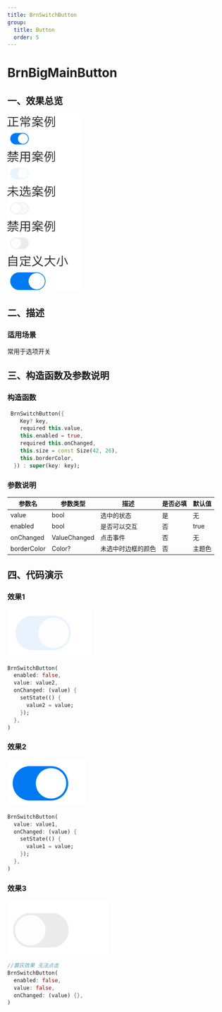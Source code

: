 ```yaml
---
title: BrnSwitchButton
group:
  title: Button
  order: 5
---
```


# BrnBigMainButton

## 一、效果总览

<img src="./img/BrnSwitchButtonExample.png" style="zoom: 50%;" />

## 二、描述

### 适用场景

常用于选项开关


## 三、构造函数及参数说明

### 构造函数

```dart
 BrnSwitchButton({
    Key? key,
    required this.value,
    this.enabled = true,
    required this.onChanged,
    this.size = const Size(42, 26),
    this.borderColor,
  }) : super(key: key);
```
### 参数说明

| **参数名** | **参数类型** | 描述 | **是否必填** | **默认值** |
| --- | --- | --- | --- | --- |
| value | bool | 选中的状态 | 是 | 无 |
| enabled | bool | 是否可以交互 | 否 | true |
| onChanged | ValueChanged<bool> | 点击事件 | 否 | 无 |
| borderColor | Color? | 未选中时边框的颜色 | 否 | 主题色 |



## 四、代码演示

### 效果1

<img src="./img/BrnSwitchButtonDisable.png" />

```dart
BrnSwitchButton(
  enabled: false,
  value: value2,
  onChanged: (value) {
    setState(() {
      value2 = value;
    });
  },
)
```


### 效果2

![](./img/BrnSwitchButtonNomal.png)

```dart
BrnSwitchButton(
  value: value1,
  onChanged: (value) {
    setState(() {
      value1 = value;
    });
  },
)
```

### 效果3

![](./img/BrnSwitchButtonOffDisable.png)

```dart
//置灰效果 无法点击
BrnSwitchButton(
  enabled: false,
  value: false,
  onChanged: (value) {},
)
```